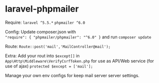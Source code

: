 # laravel-phpmailer

Require: 
    `laravel ^5.5.*`
    `phpmailer ^6.0`

Config:
Update composer.json with   
    `"require": { "phpmailer/phpmailer": "^6.0" }` and run `composer update`

Route:
`Route::post('mail','MailController@mail');`

Extra:
Add your rout into `$except[]` in `App\Http\Middleware\VerifyCsrfToken.php` for use as API/Web service (for use of ajax)
`protected $except = ['mail'];`

Manage your own env configs for keep mail server server settings.